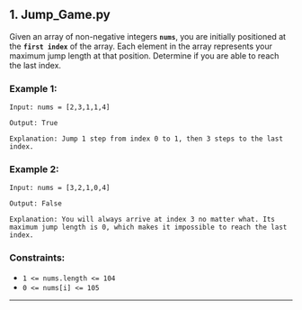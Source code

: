 ## 1. Jump_Game.py
Given an array of non-negative integers **`nums`**, you are initially positioned at the **`first index`** of the array.
Each element in the array represents your maximum jump length at that position.
Determine if you are able to reach the last index.

### Example 1:

`Input: nums = [2,3,1,1,4]`

`Output: True`

`Explanation: Jump 1 step from index 0 to 1, then 3 steps to the last index.`

### Example 2:

`Input: nums = [3,2,1,0,4]`

`Output: False`

`Explanation: You will always arrive at index 3 no matter what. Its maximum jump length is 0, which makes it impossible to reach the last index.`
 
### Constraints:

- `1 <= nums.length <= 104`
- `0 <= nums[i] <= 105`
---
